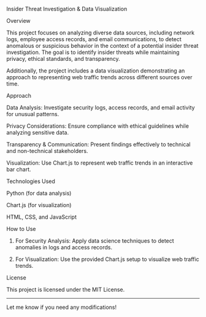 Insider Threat Investigation & Data Visualization

Overview

This project focuses on analyzing diverse data sources, including network logs, employee access records, and email communications, to detect anomalous or suspicious behavior in the context of a potential insider threat investigation. The goal is to identify insider threats while maintaining privacy, ethical standards, and transparency.

Additionally, the project includes a data visualization demonstrating an approach to representing web traffic trends across different sources over time.

Approach

Data Analysis: Investigate security logs, access records, and email activity for unusual patterns.

Privacy Considerations: Ensure compliance with ethical guidelines while analyzing sensitive data.

Transparency & Communication: Present findings effectively to technical and non-technical stakeholders.

Visualization: Use Chart.js to represent web traffic trends in an interactive bar chart.


Technologies Used

Python (for data analysis)

Chart.js (for visualization)

HTML, CSS, and JavaScript


How to Use

1. For Security Analysis: Apply data science techniques to detect anomalies in logs and access records.


2. For Visualization: Use the provided Chart.js setup to visualize web traffic trends.



License

This project is licensed under the MIT License.


---

Let me know if you need any modifications!

